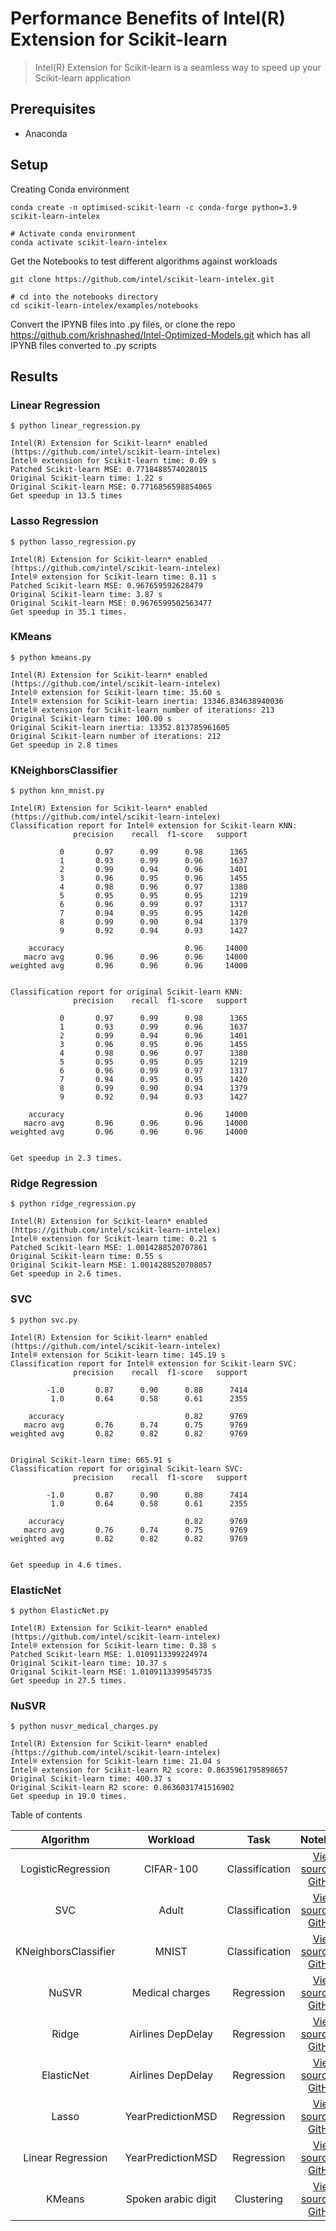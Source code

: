 # Performance Benefits of Intel(R) Extension for Scikit-learn

> Intel(R) Extension for Scikit-learn is a seamless way to speed up your Scikit-learn application

## Prerequisites

- Anaconda

## Setup

Creating Conda environment

```shell
conda create -n optimised-scikit-learn -c conda-forge python=3.9 scikit-learn-intelex

# Activate conda environment
conda activate scikit-learn-intelex
```

Get the Notebooks to test different algorithms against workloads

```shell
git clone https://github.com/intel/scikit-learn-intelex.git

# cd into the notebooks directory
cd scikit-learn-intelex/examples/notebooks
```

Convert the IPYNB files into .py files, or clone the repo https://github.com/krishnashed/Intel-Optimized-Models.git which has all IPYNB files converted to .py scripts

## Results

### Linear Regression

```shell
$ python linear_regression.py

Intel(R) Extension for Scikit-learn* enabled (https://github.com/intel/scikit-learn-intelex)
Intel® extension for Scikit-learn time: 0.09 s
Patched Scikit-learn MSE: 0.7718488574028015
Original Scikit-learn time: 1.22 s
Original Scikit-learn MSE: 0.7716856598854065
Get speedup in 13.5 times
```

### Lasso Regression

```shell
$ python lasso_regression.py

Intel(R) Extension for Scikit-learn* enabled (https://github.com/intel/scikit-learn-intelex)
Intel® extension for Scikit-learn time: 0.11 s
Patched Scikit-learn MSE: 0.967659592628479
Original Scikit-learn time: 3.87 s
Original Scikit-learn MSE: 0.9676599502563477
Get speedup in 35.1 times.
```

### KMeans

```shell
$ python kmeans.py

Intel(R) Extension for Scikit-learn* enabled (https://github.com/intel/scikit-learn-intelex)
Intel® extension for Scikit-learn time: 35.60 s
Intel® extension for Scikit-learn inertia: 13346.834638940036
Intel® extension for Scikit-learn number of iterations: 213
Original Scikit-learn time: 100.00 s
Original Scikit-learn inertia: 13352.813785961605
Original Scikit-learn number of iterations: 212
Get speedup in 2.8 times
```

### KNeighborsClassifier

```shell
$ python knn_mnist.py

Intel(R) Extension for Scikit-learn* enabled (https://github.com/intel/scikit-learn-intelex)
Classification report for Intel® extension for Scikit-learn KNN:
              precision    recall  f1-score   support

           0       0.97      0.99      0.98      1365
           1       0.93      0.99      0.96      1637
           2       0.99      0.94      0.96      1401
           3       0.96      0.95      0.96      1455
           4       0.98      0.96      0.97      1380
           5       0.95      0.95      0.95      1219
           6       0.96      0.99      0.97      1317
           7       0.94      0.95      0.95      1420
           8       0.99      0.90      0.94      1379
           9       0.92      0.94      0.93      1427

    accuracy                           0.96     14000
   macro avg       0.96      0.96      0.96     14000
weighted avg       0.96      0.96      0.96     14000


Classification report for original Scikit-learn KNN:
              precision    recall  f1-score   support

           0       0.97      0.99      0.98      1365
           1       0.93      0.99      0.96      1637
           2       0.99      0.94      0.96      1401
           3       0.96      0.95      0.96      1455
           4       0.98      0.96      0.97      1380
           5       0.95      0.95      0.95      1219
           6       0.96      0.99      0.97      1317
           7       0.94      0.95      0.95      1420
           8       0.99      0.90      0.94      1379
           9       0.92      0.94      0.93      1427

    accuracy                           0.96     14000
   macro avg       0.96      0.96      0.96     14000
weighted avg       0.96      0.96      0.96     14000


Get speedup in 2.3 times.
```

### Ridge Regression

```shell
$ python ridge_regression.py

Intel(R) Extension for Scikit-learn* enabled (https://github.com/intel/scikit-learn-intelex)
Intel® extension for Scikit-learn time: 0.21 s
Patched Scikit-learn MSE: 1.0014288520707861
Original Scikit-learn time: 0.55 s
Original Scikit-learn MSE: 1.0014288520708057
Get speedup in 2.6 times.
```

### SVC

```shell
$ python svc.py

Intel(R) Extension for Scikit-learn* enabled (https://github.com/intel/scikit-learn-intelex)
Intel® extension for Scikit-learn time: 145.19 s
Classification report for Intel® extension for Scikit-learn SVC:
              precision    recall  f1-score   support

        -1.0       0.87      0.90      0.88      7414
         1.0       0.64      0.58      0.61      2355

    accuracy                           0.82      9769
   macro avg       0.76      0.74      0.75      9769
weighted avg       0.82      0.82      0.82      9769


Original Scikit-learn time: 665.91 s
Classification report for original Scikit-learn SVC:
              precision    recall  f1-score   support

        -1.0       0.87      0.90      0.88      7414
         1.0       0.64      0.58      0.61      2355

    accuracy                           0.82      9769
   macro avg       0.76      0.74      0.75      9769
weighted avg       0.82      0.82      0.82      9769


Get speedup in 4.6 times.
```

### ElasticNet

```shell
$ python ElasticNet.py

Intel(R) Extension for Scikit-learn* enabled (https://github.com/intel/scikit-learn-intelex)
Intel® extension for Scikit-learn time: 0.38 s
Patched Scikit-learn MSE: 1.0109113399224974
Original Scikit-learn time: 10.37 s
Original Scikit-learn MSE: 1.0109113399545735
Get speedup in 27.5 times.
```

### NuSVR

```shell
$ python nusvr_medical_charges.py

Intel(R) Extension for Scikit-learn* enabled (https://github.com/intel/scikit-learn-intelex)
Intel® extension for Scikit-learn time: 21.04 s
Intel® extension for Scikit-learn R2 score: 0.8635961795898657
Original Scikit-learn time: 400.37 s
Original Scikit-learn R2 score: 0.8636031741516902
Get speedup in 19.0 times.
```

Table of contents

|      Algorithm       |      Workload       |      Task      |                                                                 Notebook                                                                 |                                                          Scikit-learn estimator                                                           |
| :------------------: | :-----------------: | :------------: | :--------------------------------------------------------------------------------------------------------------------------------------: | :---------------------------------------------------------------------------------------------------------------------------------------: |
|  LogisticRegression  |      CIFAR-100      | Сlassification | [View source on GitHub](https://github.com/intel/scikit-learn-intelex/blob/master/examples/notebooks/logistictic_regression_cifar.ipynb) | [sklearn.linear_model.LogisticRegression](https://scikit-learn.org/stable/modules/generated/sklearn.linear_model.LogisticRegression.html) |
|         SVC          |        Adult        | Сlassification |          [View source on GitHub](https://github.com/intel/scikit-learn-intelex/blob/master/examples/notebooks/svc_adult.ipynb)           |                         [sklearn.svm.SVC](https://scikit-learn.org/stable/modules/generated/sklearn.svm.SVC.html)                         |
| KNeighborsClassifier |        MNIST        | Сlassification |          [View source on GitHub](https://github.com/intel/scikit-learn-intelex/blob/master/examples/notebooks/knn_mnist.ipynb)           |  [sklearn.neighbors.KNeighborsClassifier](https://scikit-learn.org/stable/modules/generated/sklearn.neighbors.KNeighborsClassifier.html)  |
|        NuSVR         |   Medical charges   |   Regression   |    [View source on GitHub](https://github.com/intel/scikit-learn-intelex/blob/master/examples/notebooks/nusvr_medical_charges.ipynb)     |                       [sklearn.svm.NuSVR](https://scikit-learn.org/stable/modules/generated/sklearn.svm.NuSVR.html)                       |
|        Ridge         |  Airlines DepDelay  |   Regression   |       [View source on GitHub](https://github.com/intel/scikit-learn-intelex/blob/master/examples/notebooks/ridge_regression.ipynb)       |              [sklearn.linear_model.Ridge](https://scikit-learn.org/stable/modules/generated/sklearn.linear_model.Ridge.html)              |
|      ElasticNet      |  Airlines DepDelay  |   Regression   |          [View source on GitHub](https://github.com/intel/scikit-learn-intelex/blob/master/examples/notebooks/ElasticNet.ipynb)          |         [sklearn.linear_model.ElasticNet](https://scikit-learn.org/stable/modules/generated/sklearn.linear_model.ElasticNet.html)         |
|        Lasso         |  YearPredictionMSD  |   Regression   |       [View source on GitHub](https://github.com/intel/scikit-learn-intelex/blob/master/examples/notebooks/lasso_regression.ipynb)       |              [sklearn.linear_model.Lasso](https://scikit-learn.org/stable/modules/generated/sklearn.linear_model.Lasso.html)              |
|  Linear Regression   |  YearPredictionMSD  |   Regression   |      [View source on GitHub](https://github.com/intel/scikit-learn-intelex/blob/master/examples/notebooks/linear_regression.ipynb)       |   [sklearn.linear_model.LinearRegression](https://scikit-learn.org/stable/modules/generated/sklearn.linear_model.LinearRegression.html)   |
|        KMeans        | Spoken arabic digit |   Clustering   |            [View source on GitHub](https://github.com/intel/scikit-learn-intelex/blob/master/examples/notebooks/kmeans.ipynb)            |                  [sklearn.cluster.KMeans](https://scikit-learn.org/stable/modules/generated/sklearn.cluster.KMeans.html)                  |
